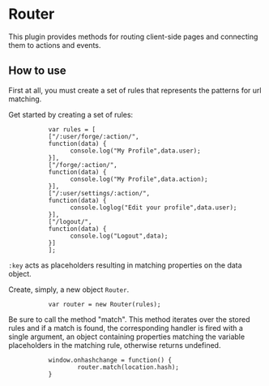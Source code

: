 Router
======

This plugin provides methods for routing client-side pages and connecting them to actions and events.

How to use
----------
First at all, you must create a set of rules that represents the patterns for url matching.

Get started by creating a set of rules:

               var rules = [
               ["/:user/forge/:action/",
               function(data) {       
                     console.log("My Profile",data.user);
               }],
               ["/forge/:action/",
               function(data) {
                     console.log("My Profile",data.action);
               }],
               ["/:user/settings/:action/",
               function(data) {
                     console.loglog("Edit your profile",data.user);
               }],
               ["/logout/",
               function(data) {
                     console.log("Logout",data);
               }]
               ]; 

`:key` acts as placeholders resulting in matching properties on the data object.


Create, simply, a new object `Router`.

               var router = new Router(rules);

Be sure to call the method "match". This method iterates over the stored rules
and if a match is found, the corresponding handler is fired with a single argument, an object containing
properties matching the variable placeholders in the matching rule, otherwise returns undefined.

               window.onhashchange = function() {
                       router.match(location.hash);
               }